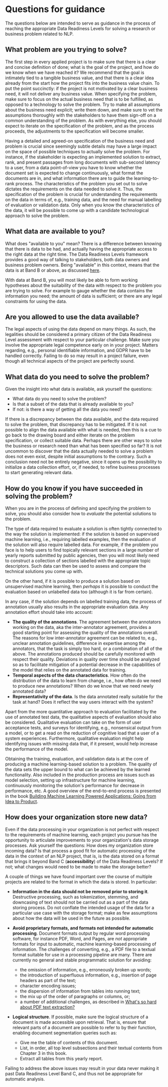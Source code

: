 # Questions for guidance

The questions below are intended to serve as guidance in the process of reaching the appropriate Data Readiness Levels for solving
a research or business problem related to NLP.

## What problem are you trying to solve?

The first step in every applied project is to make sure that there is a clear and concise definition of done; what is the goal of the project, and how do we know when we have reached it? We recommend that the goal is intimately tied to a tangible business value, and that there is a clear idea already from the start how the project fits into the business value chain. To put the point succinctly: if the project is not motivated by a clear business need, it will not deliver any business value. When specifying the problem, make sure to focus on the actual business need that is to be fulfilled, as opposed to 
a technology to solve the problem. Try to make all assumptions about the business need explicit; write them down, and
make sure to vet the assumptions thoroughly with the stakeholders to have them sign-off on a common understanding of
the problem. As with everything else, you should expect to iterate on the specification of the problem, and as the process proceeds,
the adjustments to the specification will become smaller.

Having a detailed and agreed-on specification of the business need and problem is crucial since seemingly subtle details
may have a large impact on the space of possible techniques to actually solve the problem. For instance, if the 
stakeholder is expecting an implemented solution to extract, rank, and present passages from long documents 
with sub-second latency to a user, from a data point-of-view you have to know whether the document set is expected to 
change continuously, what format the documents are in, and what information there are to guide the learning-to-rank
process. 
The characteristics of the problem you set out to solve dictates the requirements on the data needed to solve it.
Thus, the specification of the problem is crucial for understanding the requirements on the data in terms of, e.g., 
training data, and the need for manual labelling of evaluation or validation data. Only when you know the characteristics of the data, it will be possible to come up with a candidate 
technological approach to solve the problem.

## What data are available to you?

What does "available to you" mean? There is a difference between knowing that there is data to be had, and actually having
the appropriate access to the right data at the right time. The Data Readiness Levels framework provides a good 
way of talking to stakeholders, both data owners and business problem owners. Being "available" in this context, means
that the data is at Band B or above, as discussed [here](data-readiness-levels.md).

With data at Band B, you will most likely be able to form working hypotheses about the suitability of the data with
respect to the problem you are trying to solve. For example to gauge whether the data contains the information you need;
the amount of data is sufficient; or there are any legal constraints for using the data.


## Are you allowed to use the data available?

The legal aspects of using the data depend on many things. As such, the legalities should be considered a primary citizen
of the Data Readiness Level assessment with respect to your particular challenge. Make sure you involve the appropriate 
legal competence early on in your project. Matters regarding, e.g., personal identifiable information, and 
GDPR have to be handled correctly. Failing to do so may result in a project failure, even though all technical aspects 
of the project are perfectly sound.


## What data do you need to solve the problem?

Given the insight into what data is available, ask yourself the questions: 

* What data do you need to solve the problem?
* Is that a subset of the data that is already available to you?
* If not: is there a way of getting all the data you need?

If there is a discrepancy between the data available, and the data required to solve the problem, that discrepancy
has to be mitigated. If it is not possible to align the data available with what is needed, then this is a cue to
go back to the drawing board and either iterate on the problem specification, or collect suitable data. 
Perhaps there are other ways to solve the business or research need than what has been specified so far?
It is not uncommon to discover that the data actually needed to solve a problem does not even exist, despite initial 
assumptions to the contrary. Such a conclusion need not be entirely negative, since it opens up the possibility to 
initialize a data collection effort, or, if needed, to refine business processes to start generating relevant data.


## How do you know if you have succeeded in solving the problem?

When you are in the process of defining and specifying the problem to solve, you should also consider how to *evaluate*
the potential solutions to the problem. 

The type of data required to evaluate a solution is often tightly connected to
the way the solution is implemented: if the solution is based on supervised machine learning, i.e., requiring labelled examples, 
then the evaluation of the solution will also require labelled data. For example,
if the problem you face is to help users to find topically relevant sections in a large number of yearly reports
submitted by public agencies, then you will most likely need to construct a collection of sections labelled with the 
appropriate topic descriptors. Such data can then be used to assess and compare the technical solutions you come up with. 

On the other hand, if it is possible to produce a
solution based on unsupervised machine learning, then *perhaps* it is possible to conduct the evaluation based on 
unlabelled data too (although it is far from certain).

In any case, if the solution depends on labelled training data, the process of annotation usually also results in the 
appropriate evaluation data. Any annotation effort should take into account:

* **The quality of the annotations**. The agreement between the annotators working on the data, aka the inter-annotator
 agreement, provides a good starting point for assessing the quality of the annotations overall. The reasons 
 for low inter-annotator agreement can be related to, e.g., 
 unclear annotation guidelines, difference in expertise among the annotators, that the task is simply too hard, or a 
 combination of all of the above. The annotations produced should be carefully monitored with respect their quality. 
 Deviations in quality over time should be analyzed so as to facilitate mitigation of a potential decrease in the capabilities of the
  model that relies on the annotated data for training. 
* **Temporal aspects of the data characteristics**. How often do the distribution of the data to learn from change, i.e.,
how often do we need to produce new annotations? When do we know that we need newly annotated data?
* **Representativity of the data**. Is the data annotated really suitable for the task at hand? Does it reflect the way
users interact with the system?

Apart from the more quantitative approach to evaluation facilitated by the use of annotated test data, the qualitative 
aspects of evaluation should also be considered. Qualitative evaluation can take on the form of user acceptance tests, 
and surveys for identifying, e.g., nonsensical output from a model, or to get a read on the reduction of cognitive load 
that a user of a system experiences. Furthermore, qualitative evaluation might help identifying issues with missing 
data that, if it present, would help increase the performance of the model.

Obtaining the training, evaluation, and validation data is at the core of producing a machine learning-based solution to
a problem. The quality of the data sets the upper bound to what can be achieved by the learned functionality. Also included
in the production process are issues such as model selection, setting up infrastructure for machine learning, continuously
monitoring the solution's performance for decrease in performance, etc. A good overview of the end-to-end process is presented in the 
book [Building Machine Learning Powered Applications: Going from Idea to Product](https://mlpowered.com/book/).


## How does your organization store new data?

Even if the data processing in your organization is not perfect with respect to the 
requirements of machine learning, each project you pursue has the opportunity to articulate improvements to your
organization's data storage processes. Ask yourself the questions: How does my organization store incoming data? Is
that process a good fit for automatic processing of the data in the context of an NLP project, that is, is the
data stored on a format that brings it beyond Band C (**accessibility**) of the Data Readiness Levels? If not; what
changes would need to be made to make the storage better?

A couple of things we have found important over the course of multiple projects are related to the format in which
the data is stored. In particular:

* **Information in the data should not be removed prior to storing it**. Destructive processing, such as tokenization, 
stemming, and downcasing
of text should not be carried out as a part of the data storing process. Do not conflate the intended usage of the data
for a particular use case with the storage format; make as few assumptions about how the data will be used in the 
future as possible.

* **Avoid proprietary formats, and formats not intended for automatic processing**. Document formats output by regular 
word processing software, for instance PDF, Word, and Pages, are *not* appropriate formats for input to automatic, machine learning-based
processing of information. The challenges of converting, e.g., a PDF file to a textual format suitable for use in a processing
pipeline are many. There are currently no general and stable programmatic solution for avoiding:
  - the omission of information, e.g., erroneously broken up words; 
  - the introduction of superfluous information, e.g., insertion of page headers as part of the text;
  - character encoding issues;
  - the dispersion of information from tables into running text; 
  - the mix up of the order of paragraphs or columns, or;
  - a number of additional challenges, as described in [What's so hard about PDF text extraction?](https://filingdb.com/b/pdf-text-extraction)
* **Logical structure**. If possible, make sure the logical structure of a document is made accessible upon retrieval. 
That is, ensure that relevant parts of a document are possible to refer to by their function, enabling document
segmentation queries such as:
  - Give me the table of contents of this document.
  - List, in order, all top level subsections and their textual contents from Chapter 3 in this book.
  - Extract all tables from this yearly report.


Failing to address the above issues may result in your data never making it past Data Readiness Level Band C, and
thus not be appropriate for automatic analysis.


